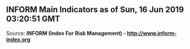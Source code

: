 ## INFORM Main Indicators as of Sun, 16 Jun 2019 03:20:51 GMT

Source: **INFORM (Index For Risk Management) - http://www.inform-index.org**